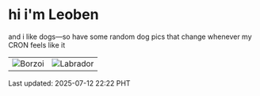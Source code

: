 # hi i'm Leoben

and i like dogs—so have some random dog pics that change whenever my CRON feels like it

|  |  |
|--------|----------|
| ![Borzoi](https://random-dog-vercel.vercel.app/api/random-borzoi?v=1752330142) | ![Labrador](https://random-dog-vercel.vercel.app/api/random-labrador?v=1752330142) |

Last updated: 2025-07-12 22:22 PHT
